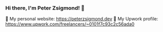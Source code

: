 ### Hi there, I'm Peter Zsigmond! 👋

:link: My personal website: https://peterzsigmond.dev
:mega: My Upwork profile: https://www.upwork.com/freelancers/~0101f7c93c2c56ada0